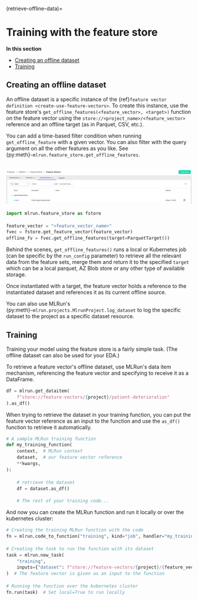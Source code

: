 (retrieve-offline-data)=
# Training with the feature store

**In this section**
- [Creating an offline dataset](#creating-an-offline-dataset)
- [Training](#training)

## Creating an offline dataset

An offline dataset is a specific instance of the {ref}`feature vector definition <create-use-feature-vectors>`. To create this instance, use the feature store's 
`get_offline_features(<feature_vector>, <target>)` function on the feature vector using the `store://<project_name>/<feature_vector>` 
reference and an offline target (as in Parquet, CSV, etc.).

You can add a time-based filter condition when running `get_offline_feature` with a given vector. You can also filter with the query argument on all the other features as you like. See {py:meth}`~mlrun.feature_store.get_offline_features`.

<br><img src="../_static/images/mlrun-feature-vector-ui.png" alt="feature-store-vector-ui" width="800"/><br>

```python
import mlrun.feature_store as fstore

feature_vector = "<feature_vector_name>"
fvec = fstore.get_feature_vector(feature_vector)
offline_fv = fvec.get_offline_features(target=ParquetTarget())
```

Behind the scenes, `get_offline_features()` runs a local or Kubernetes job (can be specific by the `run_config` parameter) to retrieve 
all the relevant data from the feature sets, merge them and return it to the specified `target` which can be a local parquet, 
AZ Blob store or any other type of available storage.

Once instantiated with a target, the feature vector holds a reference to the instantiated dataset and references it as its current offline source.

You can also use MLRun's {py:meth}`~mlrun.projects.MlrunProject.log_dataset` to log the specific dataset to the project as a specific dataset resource.

## Training

Training your model using the feature store is a fairly simple task. (The offline dataset can also be used for your EDA.)

To retrieve a feature vector's offline dataset, use MLRun's data item mechanism, referencing the feature vector and 
specifying to receive it as a DataFrame.

```python
df = mlrun.get_dataitem(
    f"store://feature-vectors/{project}/patient-deterioration"
).as_df()
```

When trying to retrieve the dataset in your training function, you can put the feature vector reference as an input to 
the function and use the `as_df()` function to retrieve it automatically.

```python
# A sample MLRun training function
def my_training_function(
    context,  # MLRun context
    dataset,  # our feature vector reference
    **kwargs,
):

    # retrieve the dataset
    df = dataset.as_df()

    # The rest of your training code...
```

And now you can create the MLRun function and run it locally or over the kubernetes cluster:

```python
# Creating the training MLRun function with the code
fn = mlrun.code_to_function("training", kind="job", handler="my_training_function")

# Creating the task to run the function with its dataset
task = mlrun.new_task(
    "training",
    inputs={"dataset": f"store://feature-vectors/{project}/{feature_vector_name}"},
)  # The feature vector is given as an input to the function

# Running the function over the kubernetes cluster
fn.run(task)  # Set local=True to run locally
```
